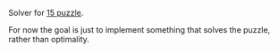 Solver for [15 puzzle](https://en.wikipedia.org/wiki/15_puzzle).

For now the goal is just to implement something that solves the puzzle,
rather than optimality.
